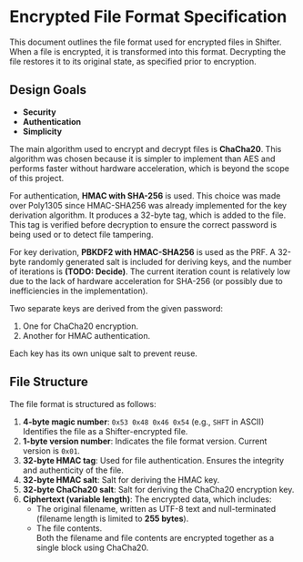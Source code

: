 # Encrypted File Format Specification

This document outlines the file format used for encrypted files in Shifter. When a file is encrypted, it is transformed into this format. Decrypting the file restores it to its original state, as specified prior to encryption.

## Design Goals

- **Security**  
- **Authentication**  
- **Simplicity**  

The main algorithm used to encrypt and decrypt files is **ChaCha20**. This algorithm was chosen because it is simpler to implement than AES and performs faster without hardware acceleration, which is beyond the scope of this project.

For authentication, **HMAC with SHA-256** is used. This choice was made over Poly1305 since HMAC-SHA256 was already implemented for the key derivation algorithm. It produces a 32-byte tag, which is added to the file. This tag is verified before decryption to ensure the correct password is being used or to detect file tampering.

For key derivation, **PBKDF2 with HMAC-SHA256** is used as the PRF. A 32-byte randomly generated salt is included for deriving keys, and the number of iterations is **(TODO: Decide)**. The current iteration count is relatively low due to the lack of hardware acceleration for SHA-256 (or possibly due to inefficiencies in the implementation). 

Two separate keys are derived from the given password:  
1. One for ChaCha20 encryption.  
2. Another for HMAC authentication.  

Each key has its own unique salt to prevent reuse.

## File Structure 

The file format is structured as follows:

1. **4-byte magic number**: `0x53 0x48 0x46 0x54` (e.g., `SHFT` in ASCII) Identifies the file as a Shifter-encrypted file.  
2. **1-byte version number**: Indicates the file format version. Current version is `0x01`.  
3. **32-byte HMAC tag**: Used for file authentication. Ensures the integrity and authenticity of the file.  
4. **32-byte HMAC salt**: Salt for deriving the HMAC key.  
5. **32-byte ChaCha20 salt**: Salt for deriving the ChaCha20 encryption key.  
6. **Ciphertext (variable length)**: The encrypted data, which includes:  
    - The original filename, written as UTF-8 text and null-terminated (filename length is limited to **255 bytes**).
    - The file contents.  
   Both the filename and file contents are encrypted together as a single block using ChaCha20.  

